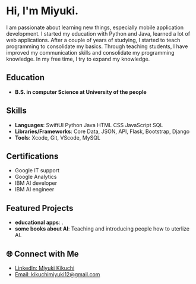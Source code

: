 
# Hi, I'm Miyuki.

I am passionate about learning new things, especially mobile application development. I started my education with Python and Java, learned a lot of web applications. After a couple of years of studying, I started to teach programming to consolidate my basics. Through teaching students, I have improved my communication skills and consolidate my programming knowledge. In my free time, I try to expand my knowledge.
## Education

- **B.S. in computer Science at University of the people**

##  Skills

- **Languages**: SwiftUI Python Java HTML CSS JavaScript SQL 
- **Libraries/Frameworks**: Core Data, JSON, API, Flask, Bootstrap, Django
- **Tools**: Xcode, Git, VScode, MySQL


## Certifications

- Google IT support
- Google Analytics
- IBM AI developer
- IBM AI engineer
  

## Featured Projects

- **educational apps**: .
- **some books about AI**: Teaching and introducing people how to uterlize AI.


## 🌐 Connect with Me

- [LinkedIn: Miyuki Kikuchi](https://www.linkedin.com/in/miyuki-kikuchi-201b9b21a/)
- [Email: kikuchimiyuki12@gmail.com](mailto:kikuchimiyuki12@gmail.com)

